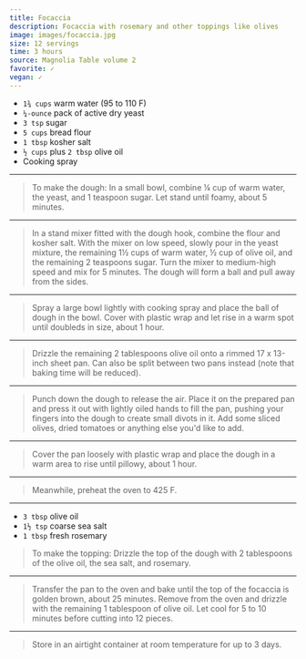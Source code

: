 ```yaml
---
title: Focaccia
description: Focaccia with rosemary and other toppings like olives
image: images/focaccia.jpg
size: 12 servings
time: 3 hours
source: Magnolia Table volume 2
favorite: ✓
vegan: ✓
---
```


* `1¾ cups` warm water (95 to 110 F)
* `¼-ounce` pack of active dry yeast
* `3 tsp` sugar
* `5 cups` bread flour
* `1 tbsp` kosher salt
* `½ cups` plus `2 tbsp` olive oil
* Cooking spray

---

> To make the dough: In a small bowl, combine ¼ cup of warm water, the yeast, and 1 teaspoon sugar. Let stand until foamy, about 5 minutes.

---

> In a stand mixer fitted with the dough hook, combine the flour and kosher salt. With the mixer on low speed, slowly pour in the yeast mixture, the remaining 1½ cups of warm water, ½ cup of olive oil, and the remaining 2 teaspoons sugar. Turn the mixer to medium-high speed and mix for 5 minutes. The dough will form a ball and pull away from the sides.

---

> Spray a large bowl lightly with cooking spray and place the ball of dough in the bowl. Cover with plastic wrap and let rise in a warm spot until doubleds in size, about 1 hour.

---

> Drizzle the remaining 2 tablespoons olive oil onto a rimmed 17 x 13-inch sheet pan. Can also be split between two pans instead (note that baking time will be reduced).

---

> Punch down the dough to release the air. Place it on the prepared pan and press it out with lightly oiled hands to fill the pan, pushing your fingers into the dough to create small divots in it. Add some sliced olives, dried tomatoes or anything else you'd like to add.

---

> Cover the pan loosely with plastic wrap and place the dough in a warm area to rise until pillowy, about 1 hour.

---

> Meanwhile, preheat the oven to 425 F.

---

* `3 tbsp` olive oil
* `1½ tsp` coarse sea salt
* `1 tbsp` fresh rosemary

> To make the topping: Drizzle the top of the dough with 2 tablespoons of the olive oil, the sea salt, and rosemary.

---

> Transfer the pan to the oven and bake until the top of the focaccia is golden brown, about 25 minutes. Remove from the oven and drizzle with the remaining 1 tablespoon of olive oil. Let cool for 5 to 10 minutes before cutting into 12 pieces.

---

> Store in an airtight container at room temperature for up to 3 days.
